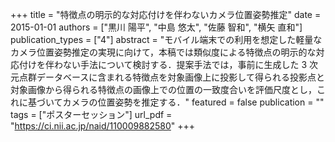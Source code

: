 +++
title = "特徴点の明示的な対応付けを伴わないカメラ位置姿勢推定"
date = 2015-01-01
authors = ["黒川 陽平", "中島 悠太", "佐藤 智和", "横矢 直和"]
publication_types = ["4"]
abstract = "モバイル端末での利用を想定した軽量なカメラ位置姿勢推定の実現に向けて，本稿では類似度による特徴点の明示的な対応付けを伴わない手法について検討する．提案手法では，事前に生成した 3 次元点群データベースに含まれる特徴点を対象画像上に投影して得られる投影点と対象画像から得られる特徴点の画像上での位置の一致度合いを評価尺度とし，これに基づいてカメラの位置姿勢を推定する．"
featured = false
publication = ""
tags = ["ポスターセッション"]
url_pdf = "https://ci.nii.ac.jp/naid/110009882580"
+++

